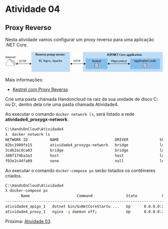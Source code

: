 # Atividade 04

## Proxy Reverso

Nesta atividade vamos configurar um proxy reverso para uma aplicação .NET Core.

![Proxy Reverso](imagens/kestrel-to-internet.png)

Mais informações:
- [Kestrel com Proxy Reverso](https://docs.microsoft.com/pt-br/aspnet/core/fundamentals/servers/kestrel?view=aspnetcore-2.2#when-to-use-kestrel-with-a-reverse-proxy)

Crie uma pasta chamada Handoncloud na raiz da sua unidade de disco C: ou D:, dentro dela crie uma pasta chamada Atividade4.




Ao executar o comando `docker network ls`, será listado a rede **atividade4_proxygx-network**.

```bash
C:\HandsOnCloud\Atividade4
λ  docker network ls
NETWORK ID          NAME                         DRIVER              SCOPE
82bc1989fe15        atividade4_proxygx-network   bridge              local
3cd62acdca03        bridge                       bridge              local
308f174ba3a3        host                         host                local
f03e2c44fa09        none                         null                local
```

Ao executar o comando `docker-compose ps` serão listados os contêineres criados.

```bash
C:\HandsOnCloud\Atividade4
λ docker-compose ps
       Name                     Command               State           Ports
-----------------------------------------------------------------------------------
atividade4_apigx_1   dotnet bin/GxNetCoreStartu ...   Up      0.0.0.0:20001->80/tcp
atividade4_proxy_1   nginx -g daemon off;             Up      0.0.0.0:20000->80/tcp
```

Próxima: [Atividade 03](03-atividade.md)